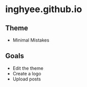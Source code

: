 # inghyee.github.io
## Theme
- Minimal Mistakes
## Goals
- Edit the theme
- Create a logo
- Upload posts